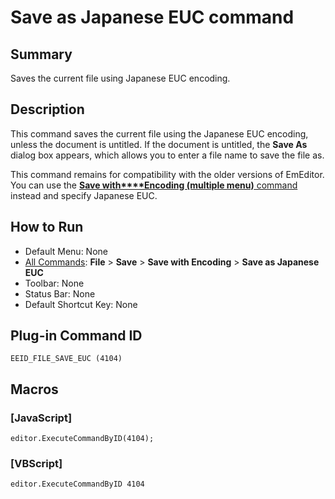 # Save as Japanese EUC command

## Summary

Saves the current file using Japanese EUC encoding.

## Description

This command saves the current file using the
Japanese EUC encoding, unless the document is untitled. If the document is
untitled, the **Save As** dialog box appears,
which allows you to enter a file name to save the file as.

This command remains for compatibility with the older versions of
EmEditor. You can use the [**Save with****Encoding (multiple menu)** command](file_save_defined) instead and specify Japanese EUC.

## How to Run

- Default Menu: None
- [All Commands](../tools/all_commands): **File** \> **Save**
\> **Save with Encoding** \> **Save as Japanese EUC**
- Toolbar: None
- Status Bar: None
- Default Shortcut Key: None

## Plug-in Command ID

```
EEID_FILE_SAVE_EUC (4104)```

## Macros

### \[JavaScript\]

```
editor.ExecuteCommandByID(4104);
```

### \[VBScript\]

```
editor.ExecuteCommandByID 4104
```
